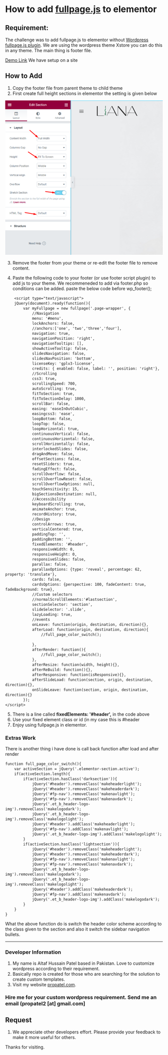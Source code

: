 # How to add [fullpage.js](https://alvarotrigo.com/fullPage) to elementor

## Requirement:
The challenge was to add fullpage.js to elementor without [Wordpress fullpage.js plugin](https://alvarotrigo.com/fullPage/wordpress-plugin-elementor/).
We are using the wordpress theme Xstore you can do this in any theme. The main thing is footer file.

[Demo Link](http://the-liana.com) We have setup on a site

## How to Add
1. Copy the footer file from parent theme to child theme
2. First create full height sections in elementor the setting is given below

![Add Fullpage Js to Elementor](/screenshot/section-setting-for-elementor-full-page.png)

3. Remove the footer from your theme or re-edit the footer file to remove content.

4. Paste the following code to your footer (or use footer script plugin) to add js to your theme. We recommeneded to add via footer.php so conditions can be added. paste the below code before wp_footer();

```JS
	<script type="text/javascript">
	jQuery(document).ready(function(){
		var myFullpage = new fullpage('.page-wrapper', {
			//Navigation
			menu: '#menu',
			lockAnchors: false,
			//anchors:['one', 'two','three','four'],
			navigation: true,
			navigationPosition: 'right',
			navigationTooltips: [],
			showActiveTooltip: false,
			slidesNavigation: false,
			slidesNavPosition: 'bottom',
			licenseKey: 'gplv3-license',
			credits: { enabled: false, label: '', position: 'right'},
			//Scrolling
			css3: true,
			scrollingSpeed: 700,
			autoScrolling: true,
			fitToSection: true,
			fitToSectionDelay: 1000,
			scrollBar: false,
			easing: 'easeInOutCubic',
			easingcss3: 'ease',
			loopBottom: false,
			loopTop: false,
			loopHorizontal: true,
			continuousVertical: false,
			continuousHorizontal: false,
			scrollHorizontally: false,
			interlockedSlides: false,
			dragAndMove: false,
			offsetSections: false,
			resetSliders: true,
			fadingEffect: false,
			scrollOverflow: false,
			scrollOverflowReset: false,
			scrollOverflowOptions: null,
			touchSensitivity: 15,
			bigSectionsDestination: null,
			//Accessibility
			keyboardScrolling: true,
			animateAnchor: true,
			recordHistory: true,
			//Design
			controlArrows: true,
			verticalCentered: true,
			paddingTop: '',
			paddingBottom: '',
			fixedElements: '#header',
			responsiveWidth: 0,
			responsiveHeight: 0,
			responsiveSlides: false,
			parallax: false,
			parallaxOptions: {type: 'reveal', percentage: 62, property: 'translate'},
			cards: false,
			cardsOptions: {perspective: 100, fadeContent: true, fadeBackground: true},
			//Custom selectors
			//normalScrollElements:'#lastsection',
			sectionSelector: 'section',
			slideSelector: '.slide',
			lazyLoading: true,
			//events
			onLeave: function(origin, destination, direction){},
			afterLoad: function(origin, destination, direction){
				//full_page_color_switch();
				
			},
			afterRender: function(){
				//full_page_color_switch();
			},
			afterResize: function(width, height){},
			afterReBuild: function(){},
			afterResponsive: function(isResponsive){},
			afterSlideLoad: function(section, origin, destination, direction){},
			onSlideLeave: function(section, origin, destination, direction){}
		});
</script>
```

5. There is a line called **fixedElements: '#header',** in the code above
6. Use your fixed element class or id (in my case this is #header
7. Enjoy using fullpage.js in elementor.

### Extras Work 
There is another thing i have done is call back function after load and after render
```JS
function full_page_color_switch(){
	var activeSection = jQuery('.elementor-section.active');
	if(activeSection.length){
		if(activeSection.hasClass('darksection')){
			jQuery('#header').removeClass('makeheaderlight');
			jQuery('#header').removeClass('makeheaderdark');
			jQuery('#fp-nav').removeClass('makenavlight');
			jQuery('#fp-nav').removeClass('makenavdark');
			jQuery('.et_b_header-logo-img').removeClass('makelogodark');
			jQuery('.et_b_header-logo-img').removeClass('makelogolight');
			jQuery('#header').addClass('makeheaderlight');
			jQuery('#fp-nav').addClass('makenavlight');
			jQuery('.et_b_header-logo-img').addClass('makelogolight');
		}
		if(activeSection.hasClass('lightsection')){
			jQuery('#header').removeClass('makeheaderlight');
			jQuery('#header').removeClass('makeheaderdark');
			jQuery('#fp-nav').removeClass('makenavlight');
			jQuery('#fp-nav').removeClass('makenavdark');
			jQuery('.et_b_header-logo-img').removeClass('makelogodark');
			jQuery('.et_b_header-logo-img').removeClass('makelogolight');
			jQuery('#header').addClass('makeheaderdark');
			jQuery('#fp-nav').addClass('makenavdark');
			jQuery('.et_b_header-logo-img').addClass('makelogodark');
		}
	}
}
```
What the above function do is switch the header color scheme according to the class given to the section and also it switch the sidebar navigation bullets.

-------------------------------------------------------------------
### Developer Information
1. My name is Altaf Hussain Patel based in Pakistan. Love to customize wordpress according to their requirement.
2. Basically repo is created for those who are searching for the solution to create custom templates.
3. Visit my website [propatel.com](https://propatel.com).

### Hire me for your custom wordpress requirement. Send me an email (propatel2 [at] gmail.com]

## Request
1. We appreciate other developers effort. Please provide your feedback to make it more useful for others.

Thanks for visiting.
